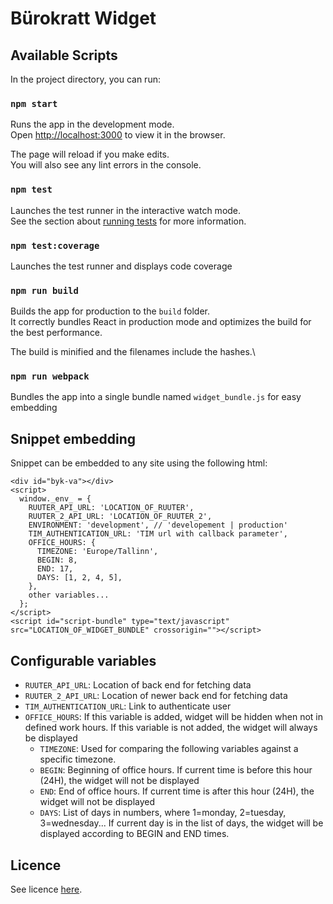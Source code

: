 # Bürokratt Widget

## Available Scripts

In the project directory, you can run:

### `npm start`

Runs the app in the development mode.\
Open [http://localhost:3000](http://localhost:3000) to view it in the browser.

The page will reload if you make edits.\
You will also see any lint errors in the console.

### `npm test`

Launches the test runner in the interactive watch mode.\
See the section about [running tests](https://facebook.github.io/create-react-app/docs/running-tests) for more information.

### `npm test:coverage`

Launches the test runner and displays code coverage

### `npm run build`

Builds the app for production to the `build` folder.\
It correctly bundles React in production mode and optimizes the build for the best performance.

The build is minified and the filenames include the hashes.\

### `npm run webpack`

Bundles the app into a single bundle named `widget_bundle.js` for easy embedding

## Snippet embedding

Snippet can be embedded to any site using the following html:

```
<div id="byk-va"></div>
<script>
  window._env_ = {
    RUUTER_API_URL: 'LOCATION_OF_RUUTER',
    RUUTER_2_API_URL: 'LOCATION_OF_RUUTER_2',
    ENVIRONMENT: 'development', // 'developement | production'
    TIM_AUTHENTICATION_URL: 'TIM url with callback parameter',
    OFFICE_HOURS: {
      TIMEZONE: 'Europe/Tallinn',
      BEGIN: 8,
      END: 17,
      DAYS: [1, 2, 4, 5],
    },
    other variables...
  };
</script>
<script id="script-bundle" type="text/javascript" src="LOCATION_OF_WIDGET_BUNDLE" crossorigin=""></script>
```

## Configurable variables

- `RUUTER_API_URL`: Location of back end for fetching data
- `RUUTER_2_API_URL`: Location of newer back end for fetching data
- `TIM_AUTHENTICATION_URL`: Link to authenticate user
- `OFFICE_HOURS`: If this variable is added, widget will be hidden when not in defined work hours. If this variable is not added, the widget will always be displayed
  - `TIMEZONE`: Used for comparing the following variables against a specific timezone.
  - `BEGIN`: Beginning of office hours. If current time is before this hour (24H), the widget will not be displayed
  - `END`: End of office hours. If current time is after this hour (24H), the widget will not be displayed
  - `DAYS`: List of days in numbers, where 1=monday, 2=tuesday, 3=wednesday... If current day is in the list of days, the widget will be displayed according to
    BEGIN and END times.

## Licence

See licence [here](LICENCE.md).
